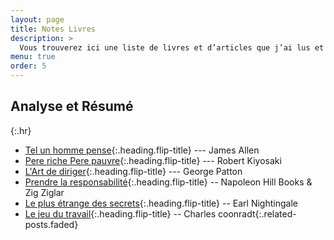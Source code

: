```yaml
---
layout: page
title: Notes Livres
description: >
  Vous trouverez ici une liste de livres et d’articles que j’ai lus et les notes associés que j’ai prises. Ils sont censés être concis et mettre en évidence les élements les plus importants, selon moi, du livre. Mais, ils peuvent ne pas refléter ma propre opinion et pensée.
menu: true
order: 5
---
```


## Analyse et Résumé
{:.hr}

* [Tel un homme pense]{:.heading.flip-title} --- James Allen
* [Pere riche Pere pauvre]{:.heading.flip-title} --- Robert Kiyosaki
* [L'Art de diriger]{:.heading.flip-title} --- George Patton
* [Prendre la responsabilité]{:.heading.flip-title} -- Napoleon Hill Books & Zig Ziglar
* [Le plus étrange des secrets]{:.heading.flip-title} -- Earl Nightingale
* [Le jeu du travail]{:.heading.flip-title} -- Charles coonradt{:.related-posts.faded}


[Tel un homme pense]: telunhomme.md
[Pere riche Pere pauvre]: Pereriche.md
[L'Art de diriger]: artdediriger.md
[Prendre la responsabilité]: laresponsabilite.md
[Le plus étrange des secrets]: lpeds.md
[Le jeu du travail]: lejeudutravail.md



